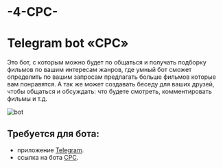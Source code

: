 # -4-CPC-
# Telegram bot «CPC» 
Это бот, с которым можно будет по общаться и получать подборку фильмов по вашим интересам жанров, где умный бот сможет определить по вашим запросам предлагать больше фильмов которые вам понравятся. А так же может создавать беседу для ваших друзей, чтобы общаться и обсуждать: что будете смотреть, комментировать фильмы и т.д.

![bot](https://user-images.githubusercontent.com/79357892/201550580-d6c4c376-0ef7-4feb-ad10-9dfbde26cf92.jpg)

## Требуется для бота:
- приложение [Telegram](https://desktop.telegram.org).
- ссылка на бота [CPC](https://sun9-7.userapi.com/impg/xCg-YpaHLDSzwox0wqJ6Hwnm-S_1qnQxraiXZg/5UDW_7V0nNg.jpg?size=1233x1080&quality=96&sign=dbc0246d72f8b5e2fbb9f338af187c9c&type=album).
